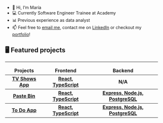 - 👋 Hi, I’m María
- 💻 Currently Software Engineer Trainee at Academy
- 📊 Previous experience as data analyst 
- 📫 Feel free to [email me](mailto:mtens17@gmail.com), contact me on [LinkedIn](https://www.linkedin.com/in/maria-ten/) or checkout my [portfolio](https://mariatens.netlify.app/)!

## 🖥️ Featured projects
<hr>

<table>
  <thead align="center">
    <tr border: none;>
      <td><b>Projects</b></td>
      <td><b>Frontend</b></td>
      <td><b>Backend</b></td>
    </tr>
  </thead>
  <tbody>
   <tbody align="center">
    <tr>
      <td><a href= "https://tv-shows-project-alli-maria.netlify.app" target="_blank"><b>TV Shows App<b></a></td>
      <td><a href="https://github.com/mariatens/tv-shows-project"><b>React, TypeScript</b></a></td>
      <td><b>N/A</b></a></td>
    </tr>
  </tbody>
  <tbody align="center">
    <tr>     
      <td><a href="https://didier-maria-pastebin.netlify.app" target="_blank"><b>Paste Bin<b></a></td>
      <td><a href="https://github.com/DidierOsindero/paste-bin-frontend"><b>React, TypeScript</b></a></td>
      <td><a href="https://github.com/DidierOsindero/paste-bin-api"><b>Express, Node.js, PostgreSQL</b></a></td>
    </tr>
    <tbody align="center">
    <tr>
       <td><a href="https://mariatens-todo.netlify.app/" target="_blank"><b>To Do App<b></a></td>
      <td><a href="https://github.com/mariatens/todo-front-end"><b>React, TypeScript</b></a></td>
      <td><a href="https://github.com/mariatens/todo-back-end"><b>Express, Node.js, PostgreSQL</b></a></td>
    </tr>
  </tbody>

</table>

<!---
mariatens/mariatens is a ✨ special ✨ repository because its `README.md` (this file) appears on your GitHub profile.
You can click the Preview link to take a look at your changes.
--->

